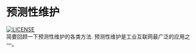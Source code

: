 # 预测性维护
[![LICENSE](https://img.shields.io/badge/license-Anti%20996-blue.svg)](https://github.com/996icu/996.ICU/blob/master/LICENSE)<br>
简要回顾一下预测性维护的各类方法. 预测性维护是工业互联网最广泛的应用之一。





